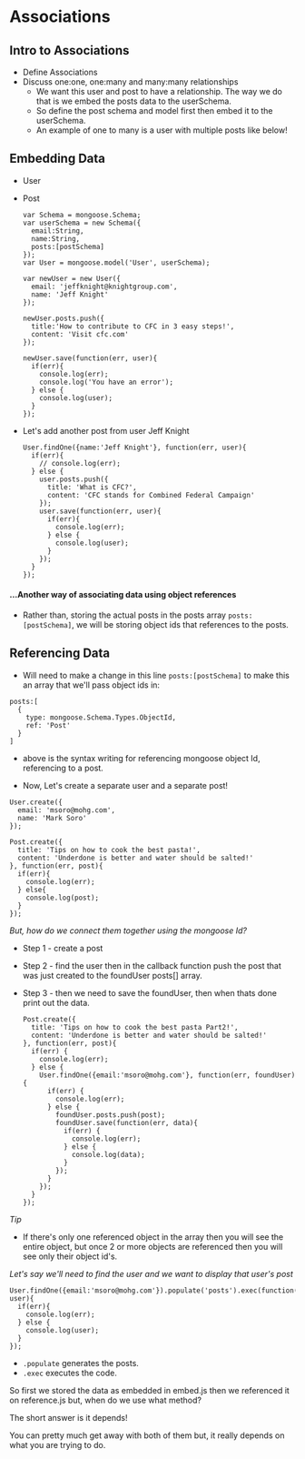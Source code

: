 # Associations

## Intro to Associations
  * Define Associations
  * Discuss one:one, one:many and many:many relationships
    - We want this user and post to have a relationship. The way we do that is we embed the posts data to the userSchema.
    - So define the post schema and model first then embed it to the userSchema.
    - An example of one to many is a user with multiple posts like below!

## Embedding Data
  * User
  * Post

    ```
    var Schema = mongoose.Schema;
    var userSchema = new Schema({
      email:String,
      name:String,
      posts:[postSchema]
    });
    var User = mongoose.model('User', userSchema);

    var newUser = new User({
      email: 'jeffknight@knightgroup.com',
      name: 'Jeff Knight'
    });

    newUser.posts.push({
      title:'How to contribute to CFC in 3 easy steps!',
      content: 'Visit cfc.com'
    });

    newUser.save(function(err, user){
      if(err){
        console.log(err);
        console.log('You have an error');
      } else {
        console.log(user);
      }
    });
    ```

  - Let's add another post from user Jeff Knight

    ```
    User.findOne({name:'Jeff Knight'}, function(err, user){
      if(err){
        // console.log(err);
      } else {
        user.posts.push({
          title: 'What is CFC?',
          content: 'CFC stands for Combined Federal Campaign'
        });
        user.save(function(err, user){
          if(err){
            console.log(err);
          } else {
            console.log(user);
          }
        });
      }
    });
    ```

#### ...Another way of associating data using **object references**
  - Rather than, storing the actual posts in the posts array `posts:[postSchema]`, we will be storing object ids that references to the posts.

## Referencing Data
  - Will need to make a change in this line `posts:[postSchema]` to make this an array that we'll pass object ids in:
  ```
  posts:[
    {
      type: mongoose.Schema.Types.ObjectId,
      ref: 'Post'
    }
  ]
  ```
  - above is the syntax writing for referencing mongoose object Id, referencing to a  post.

  - Now, Let's create a separate user and a separate post!
  ```
  User.create({
    email: 'msoro@mohg.com',
    name: 'Mark Soro'
  });

  Post.create({
    title: 'Tips on how to cook the best pasta!',
    content: 'Underdone is better and water should be salted!'
  }, function(err, post){
    if(err){
      console.log(err);
    } else{
      console.log(post);
    }
  });
  ```
  *But, how do we connect them together using the mongoose Id?*

  * Step 1 - create a post
  * Step 2 - find the user then in the callback function push the post that was just created to the foundUser posts[] array.
  * Step 3 - then we need to save the foundUser, then when thats done print out the data.

    ```
    Post.create({
      title: 'Tips on how to cook the best pasta Part2!',
      content: 'Underdone is better and water should be salted!'
    }, function(err, post){
      if(err) {
        console.log(err);
      } else {
        User.findOne({email:'msoro@mohg.com'}, function(err, foundUser){
          if(err) {
            console.log(err);
          } else {
            foundUser.posts.push(post);
            foundUser.save(function(err, data){
              if(err) {
                console.log(err);
              } else {
                console.log(data);
              }
            });
          }
        });
      }
    });
    ```

*Tip*
* If there's only one referenced object in the array then you will see the entire object, but once 2 or more objects are referenced then you will see only their object id's.

*Let's say we'll need to find the user and we want to display that user's post*
```
User.findOne({email:'msoro@mohg.com'}).populate('posts').exec(function(err, user){
  if(err){
    console.log(err);
  } else {
    console.log(user);
  }
});
```

- `.populate` generates the posts.
- `.exec` executes the code.

So first we stored the data as embedded in embed.js then we referenced it on reference.js but, when do we use what method?

The short answer is it depends!

You can pretty much get away with both of them but, it really depends on what you are trying to do.
